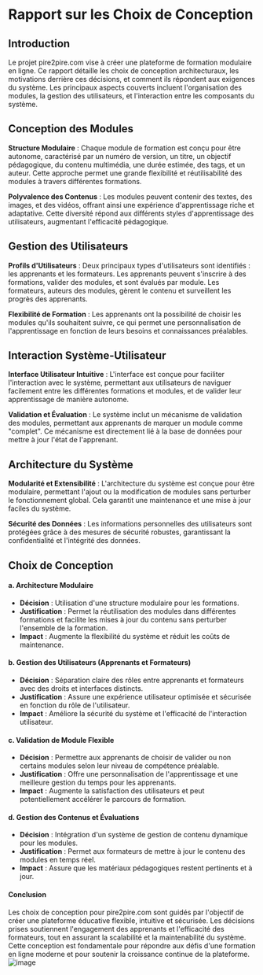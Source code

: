 # Rapport sur les Choix de Conception 


## Introduction

Le projet pire2pire.com vise à créer une plateforme de formation modulaire en ligne. Ce rapport détaille les choix de conception architecturaux, les motivations derrière ces décisions, et comment ils répondent aux exigences du système. Les principaux aspects couverts incluent l'organisation des modules, la gestion des utilisateurs, et l'interaction entre les composants du système.

## Conception des Modules
**Structure Modulaire** : Chaque module de formation est conçu pour être autonome, caractérisé par un numéro de version, un titre, un objectif pédagogique, du contenu multimédia, une durée estimée, des tags, et un auteur. Cette approche permet une grande flexibilité et réutilisabilité des modules à travers différentes formations.

**Polyvalence des Contenus** : Les modules peuvent contenir des textes, des images, et des vidéos, offrant ainsi une expérience d'apprentissage riche et adaptative. Cette diversité répond aux différents styles d'apprentissage des utilisateurs, augmentant l'efficacité pédagogique.

## Gestion des Utilisateurs
**Profils d'Utilisateurs** : Deux principaux types d'utilisateurs sont identifiés : les apprenants et les formateurs. Les apprenants peuvent s'inscrire à des formations, valider des modules, et sont évalués par module. Les formateurs, auteurs des modules, gèrent le contenu et surveillent les progrès des apprenants.

**Flexibilité de Formation** : Les apprenants ont la possibilité de choisir les modules qu'ils souhaitent suivre, ce qui permet une personnalisation de l'apprentissage en fonction de leurs besoins et connaissances préalables.

## Interaction Système-Utilisateur
**Interface Utilisateur Intuitive** : L'interface est conçue pour faciliter l'interaction avec le système, permettant aux utilisateurs de naviguer facilement entre les différentes formations et modules, et de valider leur apprentissage de manière autonome.

**Validation et Évaluation** : Le système inclut un mécanisme de validation des modules, permettant aux apprenants de marquer un module comme "complet". Ce mécanisme est directement lié à la base de données pour mettre à jour l'état de l'apprenant.

## Architecture du Système
**Modularité et Extensibilité** : L'architecture du système est conçue pour être modulaire, permettant l'ajout ou la modification de modules sans perturber le fonctionnement global. Cela garantit une maintenance et une mise à jour faciles du système.

**Sécurité des Données** : Les informations personnelles des utilisateurs sont protégées grâce à des mesures de sécurité robustes, garantissant la confidentialité et l'intégrité des données.

##  Choix de Conception

#### a. Architecture Modulaire
- **Décision** : Utilisation d'une structure modulaire pour les formations.
- **Justification** : Permet la réutilisation des modules dans différentes formations et facilite les mises à jour du contenu sans perturber l'ensemble de la formation.
- **Impact** : Augmente la flexibilité du système et réduit les coûts de maintenance.

#### b. Gestion des Utilisateurs (Apprenants et Formateurs)
- **Décision** : Séparation claire des rôles entre apprenants et formateurs avec des droits et interfaces distincts.
- **Justification** : Assure une expérience utilisateur optimisée et sécurisée en fonction du rôle de l'utilisateur.
- **Impact** : Améliore la sécurité du système et l'efficacité de l'interaction utilisateur.

#### c. Validation de Module Flexible
- **Décision** : Permettre aux apprenants de choisir de valider ou non certains modules selon leur niveau de compétence préalable.
- **Justification** : Offre une personnalisation de l'apprentissage et une meilleure gestion du temps pour les apprenants.
- **Impact** : Augmente la satisfaction des utilisateurs et peut potentiellement accélérer le parcours de formation.

#### d. Gestion des Contenus et Évaluations
- **Décision** : Intégration d'un système de gestion de contenu dynamique pour les modules.
- **Justification** : Permet aux formateurs de mettre à jour le contenu des modules en temps réel.
- **Impact** : Assure que les matériaux pédagogiques restent pertinents et à jour.


#### Conclusion
Les choix de conception pour pire2pire.com sont guidés par l'objectif de créer une plateforme éducative flexible, intuitive et sécurisée. Les décisions prises soutiennent l'engagement des apprenants et l'efficacité des formateurs, tout en assurant la scalabilité et la maintenabilité du système. Cette conception est fondamentale pour répondre aux défis d'une formation en ligne moderne et pour soutenir la croissance continue de la plateforme.
![image](https://github.com/AlkordyMonir/Conception-UML-pire2pire.com/assets/129857970/bcd8d601-2fcd-4d5a-b4fb-d0d690dc2520)
